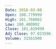 ```yaml
---
Date: 2016-03-08
Open: 100.779999
High: 101.760002
Low: 100.400002
Close: 101.029999
Adj Close: 97.023506
Volume: 31561900
---
```

